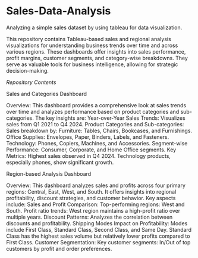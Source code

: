 # Sales-Data-Analysis
Analyzing a simple sales dataset by using tableau for data visualization.

This repository contains Tableau-based sales and regional analysis visualizations for understanding business trends over time and across various regions. These dashboards offer insights into sales performance, profit margins, customer segments, and category-wise breakdowns. They serve as valuable tools for business intelligence, allowing for strategic decision-making.

*Repository Contents*

Sales and Categories Dashboard

Overview:
This dashboard provides a comprehensive look at sales trends over time and analyzes performance based on product categories and sub-categories. The key insights are:
Year-over-Year Sales Trends: Visualizes sales from Q1 2021 to Q4 2024.
Product Categories and Sub-categories: Sales breakdown by:
Furniture: Tables, Chairs, Bookcases, and Furnishings.
Office Supplies: Envelopes, Paper, Binders, Labels, and Fasteners.
Technology: Phones, Copiers, Machines, and Accessories.
Segment-wise Performance:
Consumer, Corporate, and Home Office segments.
Key Metrics:
Highest sales observed in Q4 2024.
Technology products, especially phones, show significant growth.

Region-based Analysis Dashboard

Overview:
This dashboard analyzes sales and profits across four primary regions: Central, East, West, and South. It offers insights into regional profitability, discount strategies, and customer behavior. Key aspects include:
Sales and Profit Comparison:
Top-performing regions: West and South.
Profit ratio trends: West region maintains a high-profit ratio over multiple years.
Discount Patterns:
Analyzes the correlation between discounts and profitability.
Shipping Modes Impact on Profitability:
Modes include First Class, Standard Class, Second Class, and Same Day.
Standard Class has the highest sales volume but relatively lower profits compared to First Class.
Customer Segmentation:
Key customer segments: In/Out of top customers by profit and order preferences.



